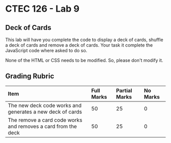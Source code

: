 # CTEC 126 - Lab 9

## Deck of Cards

This lab will have you complete the code to display a deck of cards, shuffle a deck of cards and remove a deck of cards. Your task it complete the JavaScript code where asked to do so.

None of the HTML or CSS needs to be modified. So, please don't modify it.

## Grading Rubric

| Item | Full Marks  | Partial Marks | No Marks  |
|:--|:--|:--|:--|
| The new deck code works and generates a new deck of cards | 50 | 25 | 0 |
| The remove a card code works and removes a card from the deck | 50 | 25 | 0 |